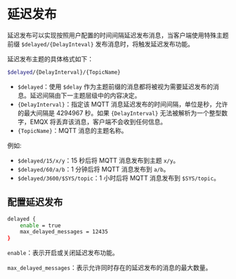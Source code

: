 # 延迟发布

延迟发布可以实现按照用户配置的时间间隔延迟发布消息，当客户端使用特殊主题前缀 `$delayed/{DelayInteval}` 发布消息时，将触发延迟发布功能。

延迟发布主题的具体格式如下：

```bash
$delayed/{DelayInterval}/{TopicName}
```

- `$delayed`：使用 `$delay` 作为主题前缀的消息都将被视为需要延迟发布的消息。延迟间隔由下一主题层级中的内容决定。
- `{DelayInterval}`：指定该 MQTT 消息延迟发布的时间间隔，单位是秒，允许的最大间隔是 4294967 秒。如果 `{DelayInterval}` 无法被解析为一个整型数字，EMQX 将丢弃该消息，客户端不会收到任何信息。
- `{TopicName}`：MQTT 消息的主题名称。

例如:

- `$delayed/15/x/y`：15 秒后将 MQTT 消息发布到主题 `x/y`。
- `$delayed/60/a/b`：1 分钟后将 MQTT 消息发布到 `a/b`。
- `$delayed/3600/$SYS/topic`：1 小时后将 MQTT 消息发布到 `$SYS/topic`。

## 配置延迟发布

```bash
delayed {
    enable = true
    max_delayed_messages = 12435
}
```

`enable`：表示开启或关闭延迟发布功能。

`max_delayed_messages`：表示允许同时存在的延迟发布的消息的最大数量。
